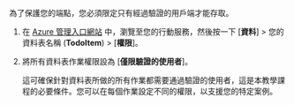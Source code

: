 
為了保護您的端點，您必須限定只有經過驗證的用戶端才能存取。

1. 在 [Azure 管理入口網站](https://manage.windowsazure.com/) 中，瀏覽至您的行動服務，然後按一下 [**資料**] > 您的資料表名稱 (**TodoItem**) > [**權限**]。 

2. 將所有資料表作業權限設為 [**僅限驗證的使用者**]。

	 這可確保針對資料表所做的所有作業都需要通過驗證的使用者，這是本教學課程的必要條件。您可以在每個作業設定不同的權限，以支援您的特定案例。

<!---HONumber=Nov15_HO4-->